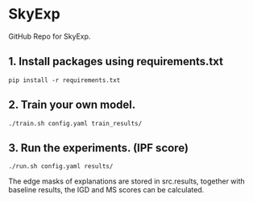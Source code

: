 # SkyExp
GitHub Repo for SkyExp.

## 1. Install packages using requirements.txt
```
pip install -r requirements.txt
```

## 2. Train your own model. 
```
./train.sh config.yaml train_results/
```

## 3. Run the experiments. (IPF score)
```
./run.sh config.yaml results/
```

The edge masks of explanations are stored in src.results, together with baseline results, the IGD and MS scores can be calculated. 
